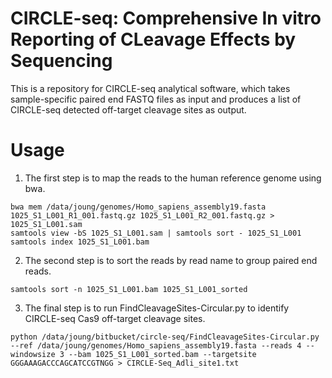 **CIRCLE-seq: Comprehensive In vitro Reporting of CLeavage Effects by Sequencing**
==================================================================================

This is a repository for CIRCLE-seq analytical software, which takes sample-specific paired end FASTQ files as input and produces a list of CIRCLE-seq detected off-target cleavage sites as output.

**Usage**
=========

1. The first step is to map the reads to the human reference genome using bwa.

```
bwa mem /data/joung/genomes/Homo_sapiens_assembly19.fasta 1025_S1_L001_R1_001.fastq.gz 1025_S1_L001_R2_001.fastq.gz > 1025_S1_L001.sam
samtools view -bS 1025_S1_L001.sam | samtools sort - 1025_S1_L001
samtools index 1025_S1_L001.bam
```
2. The second step is to sort the reads by read name to group paired end reads.


```
samtools sort -n 1025_S1_L001.bam 1025_S1_L001_sorted
```

3. The final step is to run FindCleavageSites-Circular.py to identify CIRCLE-seq Cas9 off-target cleavage sites.


```
python /data/joung/bitbucket/circle-seq/FindCleavageSites-Circular.py --ref /data/joung/genomes/Homo_sapiens_assembly19.fasta --reads 4 --windowsize 3 --bam 1025_S1_L001_sorted.bam --targetsite GGGAAAGACCCAGCATCCGTNGG > CIRCLE-Seq_Adli_site1.txt
```